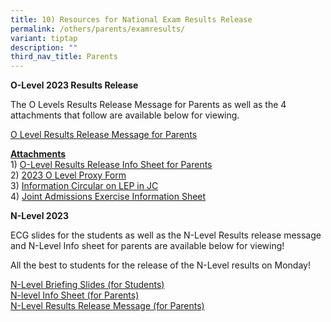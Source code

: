 ```yaml
---
title: 10) Resources for National Exam Results Release
permalink: /others/parents/examresults/
variant: tiptap
description: ""
third_nav_title: Parents
---
```

<p><strong>O-Level 2023 Results Release</strong></p><p>The O Levels Results Release Message for Parents as well as the 4 attachments that follow are available below for viewing.</p><p><a href="/files/2024_O_Level_Results_Release_Message_for_Parents.pdf" rel="noopener noreferrer nofollow" target="_blank">O Level Results Release Message for Parents</a></p><p><strong><u>Attachments</u></strong><br>1) <a href="/files/1__O_Level_Results_Release_Info_Sheet_for_Parents.pdf" rel="noopener noreferrer nofollow" target="_blank">O-Level Results Release Info Sheet for Parents</a><br>2) <a href="/files/2__2023_O_Level_Proxy_Form.pdf" rel="noopener noreferrer nofollow" target="_blank">2023 O Level Proxy Form</a><br>3) <a href="/files/3__Information_Circular_on_LEP_in_JC.pdf" rel="noopener noreferrer nofollow" target="_blank">Information Circular on LEP in JC</a><br>4) <a href="/files/4__Joint_Admissions_Exercise_Information_Sheet.pdf" rel="noopener noreferrer nofollow" target="_blank">Joint Admissions Exercise Information Sheet</a></p><p></p><p><strong>N-Level 2023</strong></p><p>ECG slides for the students as well as the N-Level Results release message and N-Level Info sheet for parents are available below for viewing!&nbsp;</p><p>All the best to students for the release of the N-Level results on Monday!</p><p></p><p><a href="/files/Students_Briefing_Slides_2024_N_Level.pdf" rel="noopener noreferrer nofollow" target="_blank">N-Level Briefing Slides (for Students)</a><br><a href="/files/2023_N_Level_Info_Sheet_for_Parents.pdf" rel="noopener noreferrer nofollow" target="_blank">N-level Info Sheet (for Parents)</a><br><a href="/files/2023_N_Level_Results_Release_Message_for_Parents.pdf" rel="noopener noreferrer nofollow" target="_blank">N-Level Results Release Message (for Parents)</a></p><p></p>